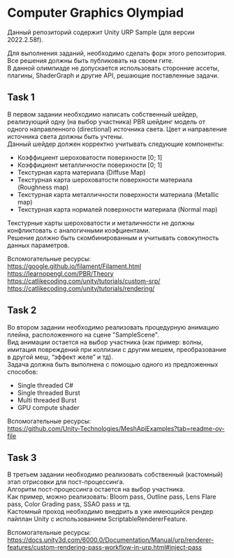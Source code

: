 # **Computer Graphics Olympiad**
Данный репозиторий содержит Unity URP Sample (для версии 2022.2.58f).

Для выполнения заданий, необходимо сделать форк этого репозитория. Все решения должны быть публиковать на своем гите. <br>
В данной олимпиаде не допускается использовать сторонние ассеты, плагины, ShaderGraph и другие API, решающие поставленные задачи.

## **Task 1**

В первом задании необходимо написать собственный шейдер, реализующий одну (на выбор участника) PBR шейдинг модель от одного направленного (directional) источника света. Цвет и направление источника света должны быть учтены. <br>
Данный шейдер должен корректно учитывать следующие компоненты:
  * Коэффициент шероховатости поверхности [0; 1]
  * Коэффициент металличности поверхности [0; 1]
  * Текстурная карта материала (Diffuse Map)
  * Текстурная карта шероховатости поверхности материала (Roughness map)
  * Текстурная карта металличности поверхности материала (Metallic map)
  * Текстурная карта нормалей поверхности материала (Normal map)

Текстурные карты шероховатости и металичности не должны конфликтовать с аналогичными коэфциентами. <br>
Решение должно быть скомбинированным и учитывать совокупность данных параметров.

Вспомогательные ресурсы: <br>
https://google.github.io/filament/Filament.html <br>
https://learnopengl.com/PBR/Theory <br>
https://catlikecoding.com/unity/tutorials/custom-srp/ <br>
https://catlikecoding.com/unity/tutorials/rendering/ <br>


## **Task 2**

Во втором задании необходимо реализовать процедурную анимацию плейна, расположенного на сцене "SampleScene". <br>
Вид анимации остается на выбор участника (как пример: волны, имитация повреждений при коллизии с другим мешем, преобразование в другой меш, “эффект желе” и тд). <br>
Задача должна быть выполнена с помощью одного из предложенных способов:
  * Single threaded C#
  * Single threaded Burst
  * Multi threaded Burst
  * GPU compute shader

Вспомогательные ресурсы: <br>
https://github.com/Unity-Technologies/MeshApiExamples?tab=readme-ov-file

## **Task 3**

В третьем задании необходимо реализовать собственный (кастомный) этап отрисовки для пост-процессинга. <br>
Алгоритм пост-процессинга остается на выбор участника. <br>
Как пример, можно реализовать: Bloom pass, Outline pass, Lens Flare pass, Color Grading pass, SSAO pass и тд. <br>
Кастомный проход необходимо внедрить в уже имеющийся рендер пайплан Unity c использованием ScriptableRendererFeature.

Вспомогательные ресурсы: <br>
https://docs.unity3d.com/6000.0/Documentation/Manual/urp/renderer-features/custom-rendering-pass-workflow-in-urp.html#inject-pass
